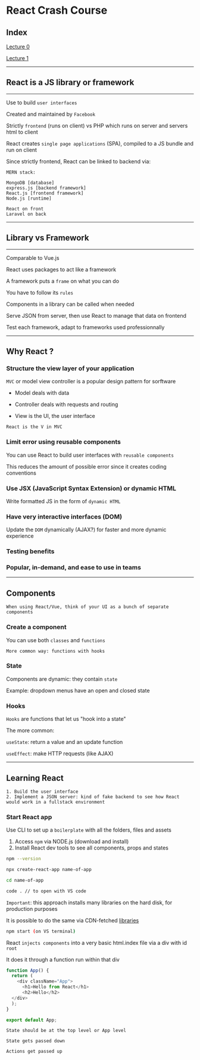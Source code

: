 # React Crash Course

## Index

[Lecture 0](#lecture-0)

[Lecture 1](#lecture-1)

---
## React is a JS library or framework
---

Use to build ```user interfaces```

Created and maintained by ```Facebook```

Strictly ```frontend``` (runs on client) vs PHP which runs on server and servers html to client

React creates ```single page applications``` (SPA),
compiled to a JS bundle and run on client

Since strictly frontend, React can be linked to backend via:

```
MERN stack: 

MongoDB [database]
express.js [backend framework]
React.js [frontend framework]
Node.js [runtime]
```
```
React on front
Laravel on back
```

---
## Library vs Framework
---

Comparable to Vue.js

React uses packages to act like a framework

A framework puts a ```frame``` on what you can do

You have to follow its ```rules```

Components in a library can be called when needed

Serve JSON from server, then use React to manage that data on frontend

Test each framework, adapt to frameworks used professionnally

---
## Why React ?

### Structure the view layer of your application

```MVC``` or model view controller is a popular design pattern for sorftware

- Model deals with data

- Controller deals with requests and routing

- View is the UI, the user interface

```
React is the V in MVC
```

### Limit error using reusable components

You can use React to build user interfaces with ```reusable components```

This reduces the amount of possible error since it creates coding conventions

### Use JSX (JavaScript Syntax Extension) or dynamic HTML

Write formatted JS in the form of ```dynamic HTML```

### Have very interactive interfaces (DOM)

Update the ```DOM``` dynamically (AJAX?) for faster and more dynamic experience

### Testing benefits
### Popular, in-demand, and ease to use in teams

---
## Components

```
When using React/Vue, think of your UI as a bunch of separate components
```

### Create a component

You can use both ```classes``` and ```functions```

```
More common way: functions with hooks
```

### State

Components are dynamic: they contain ```state```

Example: dropdown menus have an open and closed state

### Hooks

```Hooks``` are functions that let us "hook into a state"

The more common:

```useState```: return a value and an update function

```useEffect```: make HTTP requests (like AJAX)

---
## Learning React

```
1. Build the user interface
2. Implement a JSON server: kind of fake backend to see how React would work in a fullstack environment
```

### Start React app

Use CLI to set up a ```boilerplate``` with all the folders, files and assets

1. Access ```npm``` via NODE.js (download and install)
2. Install React dev tools to see all components, props and states

```Bash
npm --version

npx create-react-app name-of-app

cd name-of-app

code . // to open with VS code
```

```Important```: this approach installs many libraries on the hard disk, for production purposes

It is possible to do the same via CDN-fetched [libraries](https://reactjs.org/docs/cdn-links.html)

```Bash
npm start (on VS terminal)
```

React ```injects components``` into a very basic html.index file via a div with id ```root```

It does it through a function run within that div

```Javascript
function App() {
  return (
    <div className="App">
      <h1>Hello from React</h1>
      <h2>Hello</h2>
  </div>
  );
}

export default App;
```

```
State should be at the top level or App level

State gets passed down

Actions get passed up
```